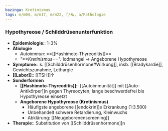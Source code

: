 ```yaml
---
bazinga: Kretinismus
tags: m/m04, m/m17, m/m22, f/🗞️, a/Pathologie
---
```

### Hypothyreose / Schilddrüsenunterfunktion 
- **Epidemiologie**:: 1-3%
- **Ätiologie**
	- *Autoimmun:* ==[[Hashimoto-Thyreoditis]]==
	- *"==Kretinismus==":* Iodmangel → Angeborene Hypothyreose
- **Symptome**:: s. [[Schilddrüsenhormone#Wirkung]], insb. [[Bradykardie]], ~~Gewichtszunahme~~, Lethargie
- **[[Labor]]**:: [[TSH]]↑
- **Sonderformen**
	- **[[Hashimoto-Thyreoditis]]**:: [[Autoimmunität]] mit [[Auto-Antikörper]]n gegen Thyreocyten; lange beschwerdefrei bis Hypothyreose einsetzt
	- **Angeborene Hypothyreose (Kretinismus)**
		- Häufigste angeborene [[endokrin]]e Erkrankung (1:3.500)
		- Unbehandelt schwere Retardierung, Kleinwuchs
		- Abklärung: [[Neugeborenenscreening]]
- **Therapie**:: Substitution von [[Schilddrüsenhormone]]n